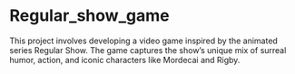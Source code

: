 # Regular_show_game
This project involves developing a video game inspired by the animated series Regular Show. The game captures the show’s unique mix of surreal humor, action, and iconic characters like Mordecai and Rigby.
